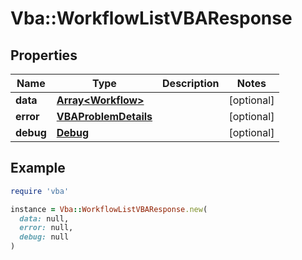 # Vba::WorkflowListVBAResponse

## Properties

| Name | Type | Description | Notes |
| ---- | ---- | ----------- | ----- |
| **data** | [**Array&lt;Workflow&gt;**](Workflow.md) |  | [optional] |
| **error** | [**VBAProblemDetails**](VBAProblemDetails.md) |  | [optional] |
| **debug** | [**Debug**](Debug.md) |  | [optional] |

## Example

```ruby
require 'vba'

instance = Vba::WorkflowListVBAResponse.new(
  data: null,
  error: null,
  debug: null
)
```

